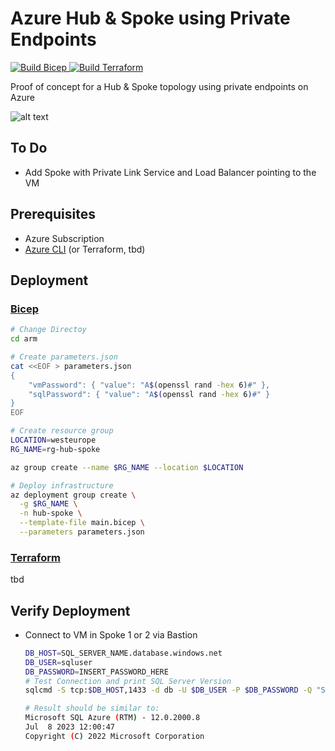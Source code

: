 # Azure Hub & Spoke using Private Endpoints

<p align="left">
    <a href="https://github.com/timoknapp/az-hub-spoke-private-endpoint/actions/workflows/bicep.yml">
        <img alt="Build Bicep" src="https://github.com/timoknapp/az-hub-spoke-private-endpoint/actions/workflows/bicep.yml/badge.svg">
    </a>
    <a href="https://github.com/timoknapp/az-hub-spoke-private-endpoint/actions/workflows/terraform.yml">
        <img alt="Build Terraform" src="https://github.com/timoknapp/az-hub-spoke-private-endpoint/actions/workflows/terraform.yml/badge.svg">
    </a>
</p>

Proof of concept for a Hub &amp; Spoke topology using private endpoints on Azure

![alt text](https://learn.microsoft.com/en-us/training/wwl-azure/design-implement-private-access-to-azure-services/media/hub-spoke-azure-dns-0b3715ed.png)

## To Do

- Add Spoke with Private Link Service and Load Balancer pointing to the VM

## Prerequisites

- Azure Subscription
- [Azure CLI](https://learn.microsoft.com/en-us/cli/azure/install-azure-cli) (or Terraform, tbd)

## Deployment

### [Bicep](./arm/)

```bash
# Change Directoy
cd arm

# Create parameters.json
cat <<EOF > parameters.json
{
    "vmPassword": { "value": "A$(openssl rand -hex 6)#" },
    "sqlPassword": { "value": "A$(openssl rand -hex 6)#" }
}
EOF

# Create resource group
LOCATION=westeurope
RG_NAME=rg-hub-spoke

az group create --name $RG_NAME --location $LOCATION

# Deploy infrastructure
az deployment group create \
  -g $RG_NAME \
  -n hub-spoke \
  --template-file main.bicep \
  --parameters parameters.json
```

### [Terraform](./terraform/)

tbd

## Verify Deployment

- Connect to VM in Spoke 1 or 2 via Bastion
    ```bash
    DB_HOST=SQL_SERVER_NAME.database.windows.net
    DB_USER=sqluser
    DB_PASSWORD=INSERT_PASSWORD_HERE
    # Test Connection and print SQL Server Version
    sqlcmd -S tcp:$DB_HOST,1433 -d db -U $DB_USER -P $DB_PASSWORD -Q "SELECT @@VERSION"
    
    # Result should be similar to:
    Microsoft SQL Azure (RTM) - 12.0.2000.8 
    Jul  8 2023 12:00:47 
    Copyright (C) 2022 Microsoft Corporation
    ```
